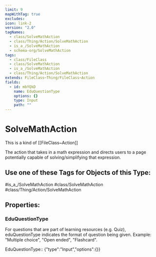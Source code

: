 ```yaml
---
limit: 9
mapWithTag: true
excludes: 
icon: link-2
version: "2.0"
tagNames:
  - class/SolveMathAction
  - class/Thing/Action/SolveMathAction
  - is_a_/SolveMathAction
  - schema-org/SolveMathAction
tags:
  - class/FileClass
  - class/SolveMathAction
  - is_a_/SolveMathAction
  - class/Thing/Action/SolveMathAction
extends: FileClass~Thing/FileClass~Action
fields:
  - id: mbYQkD
    name: EduQuestionType
    options: {}
    type: Input
    path: ""
---
```


# SolveMathAction
This is a kind of [[FileClass~Action]]

The action that takes in a math expression and directs users to a page potentially capable of solving/simplifying that expression.


## Use one of these Tags for Objects of this Type:

#is_a_/SolveMathAction
#class/SolveMathAction
#class/Thing/Action/SolveMathAction

## Properties:

### EduQuestionType
For questions that are part of learning resources (e.g. Quiz), eduQuestionType indicates the format of question being given. Example: "Multiple choice", "Open ended", "Flashcard".

EduQuestionType:: {"type":"Input","options":{}}



